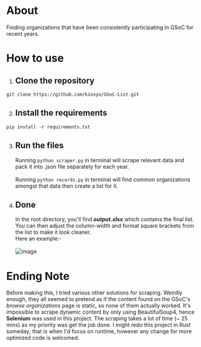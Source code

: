# About
Finding organizations that have been consistently participating in GSoC for recent years.

# How to use
  1. ## Clone the repository
    git clone https://github.com/kinxyo/GSoC-List.git
  2. ## Install the requirements
    pip install -r requirements.txt
  3. ## Run the files
     Running `python scraper.py` in terminal will scrape relevant data and pack it into .json file separately for each year.<br>
    <br>
     Running `python records.py` in terminal will find common organizations amongst that data then create a list for it.<br>
  5. ## Done
     In the root directory, you'll find ***output.xlsx*** which contains the final list. You can then adjust the column-width and format square brackets from the list to make it look cleaner.<br>
     Here an example:-<br><br>
     ![image](https://github.com/kinxyo/GSoC-List/assets/90744941/74eaf6db-d773-45bc-b6a8-c658f817723a)


# Ending Note
Before making this, I tried various other solutions for scraping. Weirdly enough, they all seemed to pretend as if the content found on the GSoC's *browse organizations* page is static, so none of them actually worked. It's impossible to scrape dynamic content by only using BeautifulSoup4, hence **Selenium** was used in this project. The scraping takes a lot of time (~ 25 mins) as my priority was get the job done. I might redo this project in Rust someday; that is when I'd focus on runtime, however any change for more optimized code is welcomed.
